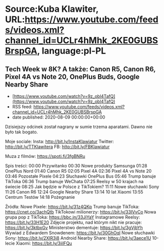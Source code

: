 # Source:Kuba Klawiter, URL:https://www.youtube.com/feeds/videos.xml?channel_id=UCLr4hMhk_2KE0GUBSBrspGA, language:pl-PL

## Tech Week w 8K? A także: Canon R5, Canon R6, Pixel 4A vs Note 20, OnePlus Buds, Google Nearby Share
 - [https://www.youtube.com/watch?v=9z_obl4TafQ](https://www.youtube.com/watch?v=9z_obl4TafQ)
 - RSS feed: https://www.youtube.com/feeds/videos.xml?channel_id=UCLr4hMhk_2KE0GUBSBrspGA
 - date published: 2020-08-09 00:00:00+00:00

Dzisiejszy odcinek został nagrany w sumie trzema aparatami. Dawno nie było tak bogato.

Moje sociale:
Insta: http://bit.ly/InstaKlawiatur 
Twitter: http://bit.ly/TTKlawitera
FB: http://bit.ly/FBKlawiatur

Muza z filmów: https://spoti.fi/3fgBNRu

Spis treści:
00:00 Przywitanko
00:30 Nowe produkty Samsunga
01:28 OnePlus Nord
01:40 Canon R5
02:05 Pixel 4A
02:36 Pixel 4A vs Note 20
03:46 Pozostałe Pixele
04:23 Słuchawki OnePlus Bus
05:46 Trump banuje TikToka
06:36 Trump banuje WeChata
07:25 Reelsy w 50 krajach na świecie
08:25 Jak będzie w Polsce z TikTokiem?
11:11 Nowe słuchawki Sony
11:26 Canon R6
12:24 Google Nearby Share
13:14 10 lat Xiaomi
13:55 Centrum Testów
14:18 Pożegnanie

Źródła:
Nowe Pixele: https://bit.ly/31z4QKp
Trump banuje TikToka: https://cnet.co/3achQtb
TikTokowi milionerzy: https://bit.ly/33IVvCo
Nowa grupa pop z TikToka: https://bbc.in/33JjYaY
Instagramowe Reelsy: https://bit.ly/33H1E20
Zdjęcie projektu, nad którym nikt nie pracuje: https://bit.ly/3ktbxGv
Ministerstwo dementuje: https://bit.ly/3gVjbYh
Wywiad z Edwardem Snowdenem: https://bit.ly/30GhOql
Nowe słuchawki Sony: https://bit.ly/2XIR3j8
Android Nearby Share: https://bit.ly/3aece1U
10-lecie Xiaomi: https://bit.ly/3iilFQu

